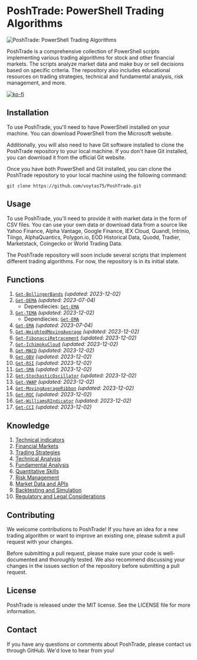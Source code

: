 # PoshTrade: PowerShell Trading Algorithms

![PoshTrade: PowerShell Trading Algorithms](https://github.com/voytas75/PoshTrade/blob/main/images/trading.png?raw=true "PoshTrade: PowerShell Trading Algorithms")

PoshTrade is a comprehensive collection of PowerShell scripts implementing various trading algorithms for stock and other financial markets. The scripts analyze market data and make buy or sell decisions based on specific criteria. The repository also includes educational resources on trading strategies, technical and fundamental analysis, risk management, and more.

[![ko-fi](https://ko-fi.com/img/githubbutton_sm.svg)](https://ko-fi.com/A0A6KYBUS)

## Installation

To use PoshTrade, you'll need to have PowerShell installed on your machine. You can download PowerShell from the Microsoft website.

Additionally, you will also need to have Git software installed to clone the PoshTrade repository to your local machine. If you don't have Git installed, you can download it from the official Git website.

Once you have both PowerShell and Git installed, you can clone the PoshTrade repository to your local machine using the following command:

```git
git clone https://github.com/voytas75/PoshTrade.git
```

## Usage

To use PoshTrade, you'll need to provide it with market data in the form of CSV files. You can use your own data or download data from a source like Yahoo Finance, Alpha Vantage, Google Finance, IEX Cloud, Quandl, Intrinio, Tiingo, AlphaQuantics, Polygon.io, EOD Historical Data, Quodd, Tradier, Marketstack, Coingecko or World Trading Data.

The PoshTrade repository will soon include several scripts that implement different trading algorithms. For now, the repository is in its initial state.

## Functions

1. [`Get-BollingerBands`](/code/Get-BollingerBands.ps1) *(updated: 2023-12-02)*
2. [`Get-DEMA`](/code/Get-DEMA.ps1) *(updated: 2023-07-04)*
   - Dependiecies: [`Get-EMA`](/code/Get-EMA.ps1)
3. [`Get-TEMA`](/code/Get-TEMA.ps1) *(updated: 2023-12-02)*
   - Dependiecies: [`Get-EMA`](/code/Get-EMA.ps1)
4. [`Get-EMA`](/code/Get-EMA.ps1) *(updated: 2023-07-04)*
5. [`Get-WeightedMovingAverage`](/code/Get-WMA.ps1) *(updated: 2023-12-02)*
6. [`Get-FibonacciRetracement`](/code/Get-FibonacciRetracement.ps1) *(updated: 2023-12-02)*
7. [`Get-IchimokuCloud`](/code/Get-IchimokuCloud.ps1) *(updated: 2023-12-02)*
8. [`Get-MACD`](/code/Get-MACD.ps1) *(updated: 2023-12-02)*
9. [`Get-OBV`](/code/Get-OBV.ps1) *(updated: 2023-12-02)*
10. [`Get-RSI`](/code/Get-RSI.ps1) *(updated: 2023-12-02)*
11. [`Get-SMA`](/code/Get-SMA.ps1) *(updated: 2023-12-02)*
12. [`Get-StochasticOscillator`](/code/Get-StochasticOscillator.ps1) *(updated: 2023-12-02)*
13. [`Get-VWAP`](/code/Get-VWAP.ps1) *(updated: 2023-12-02)*
14. [`Get-MovingAverageRibbon`](./code/Get-MovingAverageRibbon.ps1) *(updated: 2023-12-02)*
15. [`Get-ROC`](./code/Get-ROC.ps1) *(updated: 2023-12-02)*
16. [`Get-WilliamsRIndicator`](./code/Get-WilliamsRIndicator.ps1) *(updated: 2023-12-02)*
17. [`Get-CCI`](./code/Get-CCI.ps1) *(updated: 2023-12-02)*

## Knowledge

1. [Technical indicators](./knowledge/TechnicalIndicators.md)
2. [Financial Markets](./knowledge/FinancialMarkets.md)
3. [Trading Strategies](./knowledge/TradingStrategies.md)
4. [Technical Analysis](./knowledge/TechnicalAnalysis.md)
5. [Fundamental Analysis](./knowledge/FundamentalAnalysis.md)
6. [Quantitative Skills](./knowledge/QantitativeSkills.md)
7. [Risk Management](./knowledge/RiskManagement.md)
8. [Market Data and APIs](./knowledge/MarketDanaAPIs.md)
9. [Backtesting and Simulation](./knowledge/BacktestingSimulation.md)
10. [Regulatory and Legal Considerations](./knowledge/Regulatory.md)

## Contributing

We welcome contributions to PoshTrade! If you have an idea for a new trading algorithm or want to improve an existing one, please submit a pull request with your changes.

Before submitting a pull request, please make sure your code is well-documented and thoroughly tested. We also recommend discussing your changes in the issues section of the repository before submitting a pull request.

## License

PoshTrade is released under the MIT license. See the LICENSE file for more information.

## Contact

If you have any questions or comments about PoshTrade, please contact us through GitHub. We'd love to hear from you!

